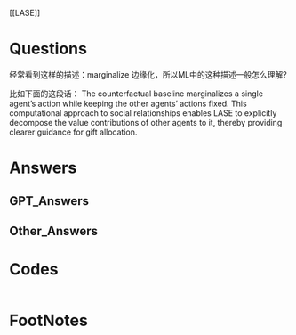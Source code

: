 [[LASE]]

# Questions
经常看到这样的描述：marginalize 边缘化，所以ML中的这种描述一般怎么理解?

比如下面的这段话：
	The counterfactual baseline marginalizes a single agent’s action while keeping the other agents’ actions fixed. This computational approach to social relationships enables LASE to explicitly decompose the value contributions of other agents to it, thereby providing clearer guidance for gift allocation.
# Answers

## GPT_Answers


## Other_Answers


# Codes

```python

```


# FootNotes
